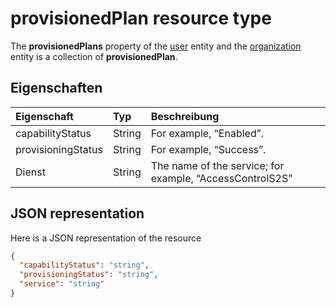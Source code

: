 # <a name="provisionedplan-resource-type"></a>provisionedPlan resource type

The **provisionedPlans** property of the [user](user.md) entity and the [organization](organization.md) entity is a collection of **provisionedPlan**.


## <a name="properties"></a>Eigenschaften
| Eigenschaft     | Typ   |Beschreibung|
|:---------------|:--------|:----------|
|capabilityStatus|String|For example, “Enabled”.|
|provisioningStatus|String|For example, “Success”.|
|Dienst|String|The name of the service; for example, “AccessControlS2S”|


## <a name="json-representation"></a>JSON representation

Here is a JSON representation of the resource

<!-- {
  "blockType": "resource",
  "optionalProperties": [

  ],
  "@odata.type": "microsoft.graph.provisionedplan"
}-->

```json
{
  "capabilityStatus": "string",
  "provisioningStatus": "string",
  "service": "string"
}

```

<!-- uuid: 8fcb5dbc-d5aa-4681-8e31-b001d5168d79
2015-10-25 14:57:30 UTC -->
<!-- {
  "type": "#page.annotation",
  "description": "provisionedPlan resource",
  "keywords": "",
  "section": "documentation",
  "tocPath": ""
}-->